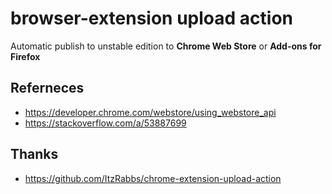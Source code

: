 # browser-extension upload action

Automatic publish to unstable edition to **Chrome Web Store** or **Add-ons for Firefox**

## Referneces

- <https://developer.chrome.com/webstore/using_webstore_api>
- <https://stackoverflow.com/a/53887699>

## Thanks

- <https://github.com/ItzRabbs/chrome-extension-upload-action>
